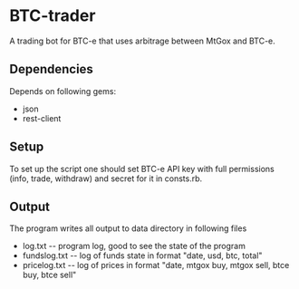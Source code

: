 BTC-trader
=======
A trading bot for BTC-e that uses arbitrage between MtGox and BTC-e.

Dependencies
-------
Depends on following gems:

* json
* rest-client

Setup
-------
To set up the script one should set BTC-e API key with full permissions (info, trade, withdraw) and secret for it in consts.rb.


Output
-------
The program writes all output to data directory in following files
* log.txt -- program log, good to see the state of the program
* fundslog.txt -- log of funds state in format "date, usd, btc, total"
* pricelog.txt -- log of prices in format "date, mtgox buy, mtgox sell, btce buy, btce sell"

